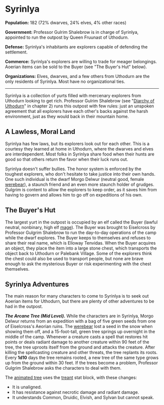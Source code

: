# Syrinlya

**Population:** 182 (72% dwarves, 24% elves, 4% other races)

**Government:** Professor Gulrim Shalebrow is in charge of Syrinlya, appointed to run the outpost by Queen Fruunast of Uthodurn.

**Defense:** Syrinlya's inhabitants are explorers capable of defending the settlement.

**Commerce:** Syrinlya's explorers are willing to trade for meager belongings. Aoerian items can be sold to the Buyer (see "The Buyer's Hut" below).

**Organizations:** Elves, dwarves, and a few others from Uthodurn are the only residents of Syrinlya. Most have no organizational ties.

---

Syrinlya is a collection of yurts filled with mercenary explorers from Uthodurn looking to get rich. Professor Gulrim Shalebrow (see "[Diarchy of Uthodurn](https://www.dndbeyond.com/sources/egtw/factions-and-societies#DiarchyofUthodurn)" in chapter 2) runs this outpost with few rules: just an unspoken agreement that all explorers have each other's backs against the harsh environment, just as they would back in their mountain home.

## A Lawless, Moral Land

Syrinlya has few laws, but its explorers look out for each other. This is a courtesy they learned at home in Uthodurn, where the dwarves and elves are interdependent. Most folks in Syrinlya share food when their hunts are good so that others return the favor when their luck runs out.

Syrinlya doesn't suffer bullies. The honor system is enforced by the toughest explorers, who don't hesitate to take justice into their own hands. One such individual is the dwarf Morgo Delwur (neutral good, female [werebear](https://www.dndbeyond.com/monsters/17053-werebear)), a staunch friend and an even more staunch holder of grudges. Gulgrim is content to allow the explorers to keep order, as it saves him from having to govern and allows him to go off on expeditions of his own.

## The Buyer's Hut

The largest yurt in the outpost is occupied by an elf called the Buyer (lawful neutral, nonbinary, high elf [mage](https://www.dndbeyond.com/monsters/16947-mage)). The Buyer was brought to Eiselcross by Professor Gulgrim Shalebrow to run the day-to-day operations of the camp while the dwarf explores. The Buyer keeps to themselves and refuses to share their real name, which is Elloway Tenvidas. When the Buyer acquires an object, they place the item into a large stone chest, which transports the object back to Uthodurn or Palebank Village. Some of the explorers think the chest could also be used to transport people, but none are brave enough to ask the mysterious Buyer or risk experimenting with the chest themselves.

## Syrinlya Adventures
The main reason for many characters to come to Syrinlya is to seek out Aoerian items for Uthodurn, but there are plenty of other adventures to be had in the outpost.

_**The Arcane Tree (Mid Level).**_ While the characters are in Syrinlya, Morgo Delwur returns from an expedition with a bag of five green seeds from one of Eiselcross's Aeorian ruins. The [werebear](https://www.dndbeyond.com/monsters/17053-werebear) lost a seed in the snow when showing them off, and a 15-foot-tall, green tree springs up overnight in the middle of the camp. Whenever a creature casts a spell that restores hit points or deals radiant damage to another creature within 90 feet of the tree, the tree uproots itself from the ground and attacks the creature. After killing the spellcasting creature and other threats, the tree replants its roots. Every **1d10** days the tree remains rooted, a new tree of the same type grows up from the ground within 30 feet. If the trees become a problem, Professor Gulgrim Shalebrow asks the characters to deal with them.

The [animated tree](https://www.dndbeyond.com/monsters/744301-animated-tree) uses the [treant](https://www.dndbeyond.com/monsters/17037-treant) stat block, with these changes:

- It is unaligned.
- It has resistance against necrotic damage and radiant damage.
- It understands Common, Druidic, Elvish, and Sylvan but cannot speak.